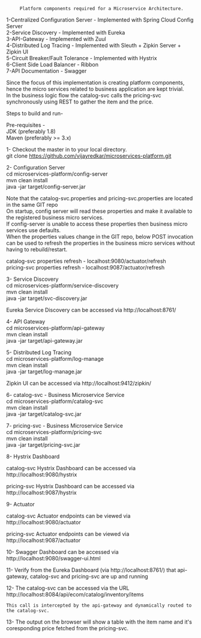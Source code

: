          Platform components required for a Microservice Architecture.

1-Centralized Configuration Server - Implemented with Spring Cloud Config Server\
2-Service Discovery		            - Implemented with Eureka\
3-API-Gateway                      - Implemented with Zuul\
4-Distributed Log Tracing		      - Implemented with Sleuth + Zipkin Server + Zipkin UI\
5-Circuit Breaker/Fault Tolerance  - Implemented with Hystrix\
6-Client Side Load Balancer	      - Ribbon\
7-API Documentation		            - Swagger

Since the focus of this implementation is creating platform components, hence the micro services related to business application are kept trivial.\
In the business logic flow the catalog-svc calls the pricing-svc synchronously using REST to gather the item and the price.


Steps to build and run- 

Pre-requisites -\
JDK (preferably 1.8)\
Maven (preferably >= 3.x)

1- Checkout the master in to your local directory.\
   git clone https://github.com/vijayredkar/microservices-platform.git

2- Configuration Server\
   cd microservices-platform/config-server\
   mvn clean install\
   java -jar target/config-server.jar

Note that the catalog-svc.properties and pricing-svc.properties are located in the same GIT repo\
On startup, config server will read these properties and make it available to the registered business micro services.\
If config-server is unable to access these properties then business micro services use defaults.\
When the properties values change in the GIT repo, below POST invocation can be used to refresh the properties in the business micro services without having to rebuild/restart.

catalog-svc properties refresh -     localhost:9080/actuator/refresh\
pricing-svc properties refresh -     localhost:9087/actuator/refresh

3- Service Discovery\
   cd microservices-platform/service-discovery\
   mvn clean install\
   java -jar target/svc-discovery.jar

   Eureka Service Discovery can be accessed via   http://localhost:8761/

4- API Gateway\
   cd microservices-platform/api-gateway\
   mvn clean install\
   java -jar target/api-gateway.jar

5- Distributed Log Tracing\
   cd microservices-platform/log-manage\
   mvn clean install\
   java -jar target/log-manage.jar

   Zipkin UI can be accessed via http://localhost:9412/zipkin/

6- catalog-svc  - Business Microservice Service\
   cd microservices-platform/catalog-svc\
   mvn clean install\
   java -jar target/catalog-svc.jar

7- pricing-svc  - Business Microservice Service\
   cd microservices-platform/pricing-svc\
   mvn clean install\
   java -jar target/pricing-svc.jar

8- Hystrix Dashboard
   
   catalog-svc Hystrix Dashboard can be accessed via http://localhost:9080/hystrix
   
   pricing-svc Hystrix Dashboard can be accessed via http://localhost:9087/hystrix

9- Actuator

   catalog-svc Actuator endpoints can be viewed via http://localhost:9080/actuator
   
   pricing-svc Actuator endpoints can be viewed via http://localhost:9087/actuator

10- Swagger Dashboard can be accessed via http://localhost:9080/swagger-ui.html

11- Verify from the Eureka Dashboard (via  http://localhost:8761/) that api-gateway, catalog-svc and pricing-svc are up and running 

12- The catalog-svc can be accessed via the URL http://localhost:8084/api/ecom/catalog/inventory/items

    This call is intercepted by the api-gateway and dynamically routed to the catalog-svc.
    
13- The output on the browser will show a table with the item name and it's coresponding price fetched from the pricing-svc.
    
